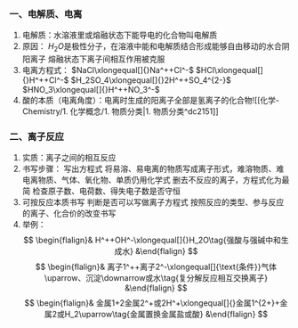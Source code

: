 ### 一、电解质、电离
1. 电解质：水溶液里或熔融状态下能导电的化合物叫电解质
2. 原因：
		$H_2O$是极性分子，在溶液中能和电解质结合形成能够自由移动的水合阴阳离子
		熔融状态下离子间相互作用被克服
3. 电离方程式： 
        $NaCl\xlongequal[]{}Na^++Cl^-$
		$HCl\xlongequal[]{}H^++Cl^-$
		$H_2SO_4\xlongequal[]{}2H^++SO_4^{2-}$
		$HNO_3\xlongequal[]{}H^++NO_3^-$
4. 酸的本质（电离角度）：电离时生成的阳离子全部是氢离子的化合物![[化学-Chemistry/1. 化学概念/1. 物质分类|1. 物质分类^dc2151]]

### 二、离子反应
1. 实质：离子之间的相互反应
2. 书写步骤：
		写出方程式
		将易溶、易电离的物质写成离子形式，难溶物质、难电离物质、气体、氧化物、单质仍用化学式
	 	删去不反应的离子，方程式化为最简
	 	检查原子数、电荷数、得失电子数是否守恒
3. 可按反应本质书写
		判断是否可以写做离子方程式
	 	按照反应的类型、参与反应的离子、化合价的改变书写
4. 举例：
	$$ \begin{flalign}& H^++OH^-\xlongequal[]{}H_2O\tag{强酸与强碱中和生成水} &\end{flalign} $$
	$$ \begin{flalign}& 离子1^++离子2^-\xlongequal[]{\text{条件}}气体\uparrow、沉淀\downarrow或水\tag{复分解反应相互交换离子} &\end{flalign} $$
    $$ \begin{flalign}& 金属1+2金属2^+或2H^+\xlongequal[]{}金属1^{2+}+金属2或H_2\uparrow\tag{金属置换金属盐或酸} &\end{flalign} $$